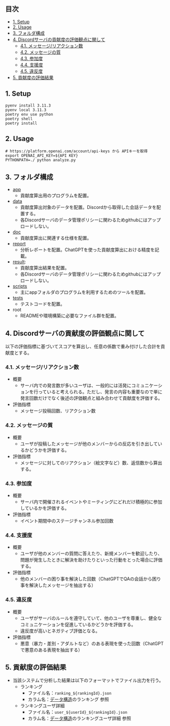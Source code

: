 ## 目次  <!-- omit in toc -->
- [1. Setup](#1-setup)
- [2. Usage](#2-usage)
- [3. フォルダ構成](#3-フォルダ構成)
- [4. Discordサーバの貢献度の評価観点に関して](#4-discordサーバの貢献度の評価観点に関して)
  - [4.1. メッセージ/リアクション数](#41-メッセージリアクション数)
  - [4.2. メッセージの質](#42-メッセージの質)
  - [4.3. 参加度](#43-参加度)
  - [4.4. 支援度](#44-支援度)
  - [4.5. 違反度](#45-違反度)
- [5. 貢献度の評価結果](#5-貢献度の評価結果)


## 1. Setup
```
pyenv install 3.11.3
pyenv local 3.11.3
poetry env use python
poetry shell
poetry install
```

## 2. Usage
```
# https://platform.openai.com/account/api-keys から APIキーを取得
export OPENAI_API_KEY=${API KEY}
PYTHONPATH=./ python analyze.py
```

## 3. フォルダ構成
- [app](app)
  - 貢献度算出用のプログラムを配置。
- [data](data)
  - 貢献度算出対象のデータを配置。Discordから取得した会話データを配置する。
  - 各Discordサーバのデータ管理ポリシーに関わるためgithubにはアップロードしない。
- [doc](doc)
  - 貢献度算出に関連する仕様を配置。
- [report](report)
  - 分析レポートを配置。ChatGPTを使った貢献度算出における精度を記載。
- [result](result):
  - 貢献度算出結果を配置。
  - 各Discordサーバのデータ管理ポリシーに関わるためgithubにはアップロードしない。
- [scripts](scripts)
  - 主にappフォルダのプログラムを利用するためのツールを配置。
- [tests](tests)
  - テストコードを配置。
- root
  - READMEや環境構築に必要なファイル群を配置。

## 4. Discordサーバの貢献度の評価観点に関して
以下の評価指標に基づいてスコアを算出し、任意の係数で重み付けした合計を貢献度とする。

### 4.1. メッセージ/リアクション数
- 概要
  - サーバ内での発言数が多いユーザは、一般的には活発にコミュニケーションを行っていると考えられる。ただし、発言の内容も重要なので単に発言回数だけでなく後述の評価観点と組み合わせて貢献度を評価する。
- 評価指標
  - メッセージ投稿回数、リアクション数

### 4.2. メッセージの質
- 概要
  - ユーザが投稿したメッセージが他のメンバーからの反応を引き出しているかどうかを評価する。
- 評価指標
  - メッセージに対してのリアクション（絵文字など）数、返信数から算出する。

### 4.3. 参加度
- 概要
  - サーバ内で開催されるイベントやミーティングにどれだけ積極的に参加しているかを評価する。
- 評価指標
  - イベント期間中のステージチャンネル参加回数

### 4.4. 支援度
- 概要
  - ユーザが他のメンバーの質問に答えたり、新規メンバーを歓迎したり、問題が発生したときに解決を助けたりといった行動をとった場合に評価する。
- 評価指標
  - 他のメンバーの困り事を解決した回数（ChatGPTでQAの会話から困り事を解決したメッセージを抽出する）

### 4.5. 違反度
- 概要
  - ユーザがサーバのルールを遵守していて、他のユーザを尊重し、健全なコミュニケーションを促進しているかどうかを評価する。
  - 違反度が高いとネガティブ評価となる。
- 評価指標
  - 悪意（暴力・差別・アダルトなど）のある表現を使った回数（ChatGPTで悪意のある表現を抽出する）

## 5. 貢献度の評価結果
- 当該システムで分析した結果は以下のフォーマットでファイル出力を行う。
  - ランキング
    - ファイル名：```ranking_${rankingId}.json```
    - カラム名：[データ構造](doc/データ構造.md)のランキング 参照
  - ランキングユーザ詳細
    - ファイル名：```user_${userId}_${rankingId}.json```
    - カラム名：[データ構造](doc/データ構造.md)のランキングユーザ詳細 参照


